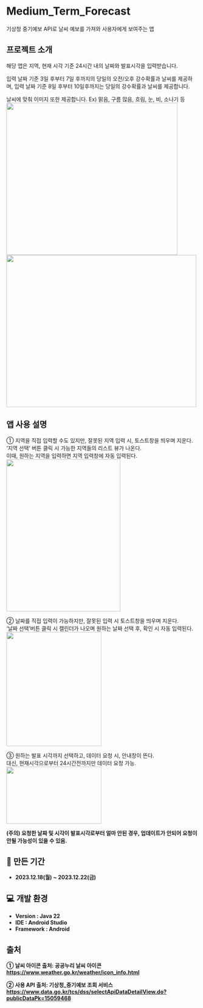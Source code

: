 # Medium_Term_Forecast
기상청 중기예보 API로 날씨 예보를 가져와 사용자에게 보여주는 앱

##  프로젝트 소개
해당 앱은 지역, 현재 시각 기준 24시간 내의 날짜와 발표시각을 입력받습니다.

입력 날짜 기준 3일 후부터 7일 후까지의 당일의 오전/오후 강수확률과 날씨를 제공하며, 
입력 날짜 기준 8일 후부터 10일후까지는 당일의 강수확률과 날씨를 제공합니다.

날씨에 맞춰 이미지 또한 제공합니다. Ex) 맑음, 구름 많음, 흐림, 눈, 비, 소나기 등
<img src=https://github.com/user-attachments/assets/aaef816c-d8fb-47a7-86bb-d7a0c12d966c width="450" height="400"/>
<img src=https://github.com/user-attachments/assets/5cdf35e1-f485-4942-94f8-3e324850727c width="500" height="400"/>

## 앱 사용 설명
① 지역을 직접 입력할 수도 있지만, 잘못된 지역 입력 시, 토스트창을 띄우며 지운다.<br>
‘지역 선택‘ 버튼 클릭 시 가능한 지역들의 리스트 뷰가 나온다.<br>
이때, 원하는 지역을 입력하면 지역 입력창에 자동 입력된다.<br>
<img src=https://github.com/user-attachments/assets/05a4e1fe-c236-4428-96b9-e7feaab52dde width="300" height="400"/>

② 날짜를 직접 입력이 가능하지만, 잘못된 입력 시 토스트창을 띄우며 지운다.<br>
‘날짜 선택’버튼 클릭 시 캘린더가 나오며 원하는 날짜 선택 후, 확인 시 자동 입력된다.<br>
<img src=https://github.com/user-attachments/assets/b9c6c9cc-2491-4d5e-bdd7-35163c621293 width="250" height="300"/>

③ 원하는 발표 시각까지 선택하고, 데이터 요청 시, 안내창이 뜬다.<br>
대신, 현재시각으로부터 24시간전까지만 데이터 요청 가능.<br>
<img src=https://github.com/user-attachments/assets/fb037b0e-9944-4072-8454-f26edae9a16f width="250" height="150"/>

<b>(주의) 요청한 날짜 및 시각이 발표시각로부터 얼마 안된 경우, 업데이트가 안되어 요청이 안될 가능성이 있을 수 있음.<b>

## 📅 만든 기간
- 2023.12.18(월) ~ 2023.12.22(금)
  
## 💻 개발 환경
- **Version** : Java 22
- **IDE** : Android Studio
- **Framework** : Android

## 출처
① 날씨 아이콘 출처: 공공누리 날씨 아이콘<br>
https://www.weather.go.kr/weather/icon_info.html

② 사용 API 출처: 기상청_중기예보 조회 서비스<br>
https://www.data.go.kr/tcs/dss/selectApiDataDetailView.do?publicDataPk=15059468
